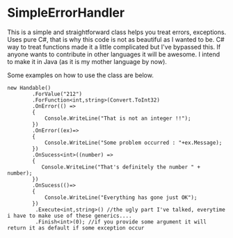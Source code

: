 # SimpleErrorHandler

This is a simple and straightforward class helps you treat errors, exceptions.
Uses pure C#, that is why this code is not as beautiful as I wanted to be.
C# way to treat functions made it a little complicated but I've bypassed this.
If anyone wants to contribute in other languages it will be awesome.
I intend to make it in Java (as it is my mother language by now).

Some examples on how to use the class are below.

	new Handable()
            .ForValue("212")
            .ForFunction<int,string>(Convert.ToInt32)
            .OnError(() =>
            {
				Console.WriteLine("That is not an integer !!");
            })
			.OnError((ex)=>
			{
				Console.WriteLine("Some problem occurred : "+ex.Message);
			})
            .OnSucess<int>((number) =>
            {
               Console.WriteLine("That's definitely the number " + number);
            })
			.OnSucess(()=>
			{
				Console.WriteLine("Everything has gone just OK");
			})
             .Execute<int,string>() //the ugly part I've talked, everytime i have to make use of these generics....
             .Finish<int>(0); //if you provide some argument it will return it as default if some exception occur

